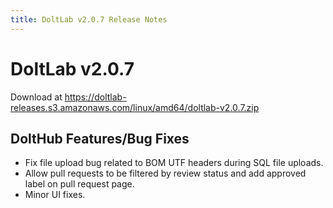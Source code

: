 ```yaml
---
title: DoltLab v2.0.7 Release Notes
---
```


# DoltLab v2.0.7
Download at https://doltlab-releases.s3.amazonaws.com/linux/amd64/doltlab-v2.0.7.zip

## DoltHub Features/Bug Fixes
* Fix file upload bug related to BOM UTF headers during SQL file uploads.
* Allow pull requests to be filtered by review status and add approved label on pull request page.
* Minor UI fixes.
